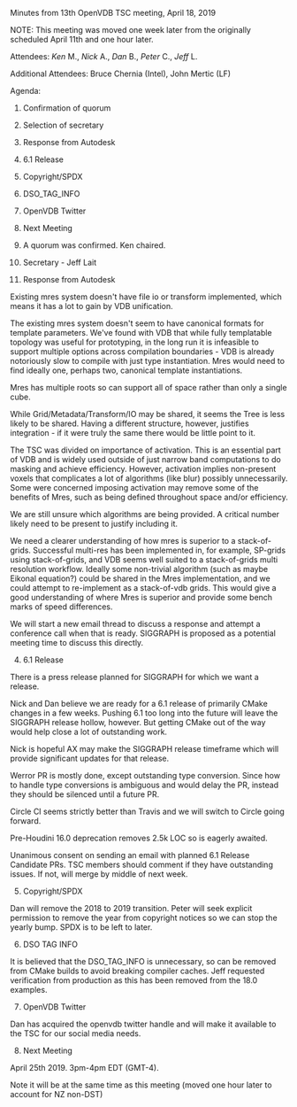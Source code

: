 Minutes from 13th OpenVDB TSC meeting, April 18, 2019

NOTE: This meeting was moved one week later from the originally scheduled
April 11th and one hour later.

Attendees: *Ken* M., *Nick* A., *Dan* B., *Peter* C., *Jeff* L.

Additional Attendees: Bruce Chernia (Intel), John Mertic (LF)

Agenda:

1) Confirmation of quorum
2) Selection of secretary
3) Response from Autodesk
4) 6.1 Release
5) Copyright/SPDX
6) DSO_TAG_INFO
7) OpenVDB Twitter
8) Next Meeting

1) A quorum was confirmed. Ken chaired.

2) Secretary - Jeff Lait

3) Response from Autodesk

Existing mres system doesn't have file io or transform implemented,
which means it has a lot to gain by VDB unification.

The existing mres system doesn't seem to have canonical formats for template
parameters.  We've found with VDB that while fully templatable topology
was useful for prototyping, in the long run it is infeasible to support
multiple options across compilation boundaries - VDB is already notoriously
slow to compile with just type instantiation.  Mres would need to find
ideally one, perhaps two, canonical template instantiations.

Mres has multiple roots so can support all of space rather than only
a single cube.

While Grid/Metadata/Transform/IO may be shared, it seems the Tree is
less likely to be shared.  Having a different structure, however,
justifies integration - if it were truly the same there would be
little point to it.

The TSC was divided on importance of activation.  This is an essential
part of VDB and is widely used outside of just narrow band computations
to do masking and achieve efficiency.  However, activation implies
non-present voxels that complicates a lot of algorithms (like blur)
possibly unnecessarily.  Some were concerned imposing activation may
remove some of the benefits of Mres, such as being defined throughout
space and/or efficiency.

We are still unsure which algorithms are being provided.  A critical
number likely need to be present to justify including it.

We need a clearer understanding of how mres is superior to a stack-of-grids.
Successful multi-res has been implemented in, for example, SP-grids using
stack-of-grids, and VDB seems well suited to a stack-of-grids multi
resolution workflow.  Ideally some non-trivial algorithm (such as maybe
Eikonal equation?) could be shared in the Mres implementation, and we
could attempt to re-implement as a stack-of-vdb grids.  This would give
a good understanding of where Mres is superior and provide some bench
marks of speed differences.

We will start a new email thread to discuss a response and attempt
a conference call when that is ready.  SIGGRAPH is proposed as a potential
meeting time to discuss this directly.

4) 6.1 Release

There is a press release planned for SIGGRAPH for which we want a release.

Nick and Dan believe we are ready for a 6.1 release of primarily CMake
changes in a few weeks.  Pushing 6.1 too long into the future will leave
the SIGGRAPH release hollow, however.   But getting CMake out of the way
would help close a lot of outstanding work.

Nick is hopeful AX may make the SIGGRAPH release timeframe which will
provide significant updates for that release.

Werror PR is mostly done, except outstanding type conversion.  Since
how to handle type conversions is ambiguous and would delay the PR,
instead they should be silenced until a future PR.

Circle CI seems strictly better than Travis and we will switch to Circle
going forward.

Pre-Houdini 16.0 deprecation removes 2.5k LOC so is eagerly awaited.

Unanimous consent on sending an email with planned 6.1 Release Candidate PRs.
TSC members should comment if they have outstanding issues.  If not, will merge
by middle of next week.


5) Copyright/SPDX

Dan will remove the 2018 to 2019 transition.   Peter will seek explicit
permission to remove the year from copyright notices so we can stop
the yearly bump.  SPDX is to be left to later.

6) DSO TAG INFO

It is believed that the DSO_TAG_INFO is unnecessary, so can be removed
from CMake builds to avoid breaking compiler caches.   Jeff requested
verification from production as this has been removed from the 18.0
examples.

7) OpenVDB Twitter

Dan has acquired the openvdb twitter handle and will make it available
to the TSC for our social media needs.

8) Next Meeting

April 25th 2019.  3pm-4pm EDT (GMT-4).

Note it will be at the same time as this meeting (moved one hour later to
account for NZ non-DST)

